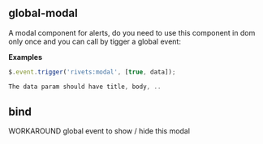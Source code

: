 <!-- Generated by documentation.js. Update this documentation by updating the source code. -->

## global-modal

A modal component for alerts, do you need to use this component in dom only once
and you can call by tigger a global event:

**Examples**

```javascript
$.event.trigger('rivets:modal', [true, data]);

The data param should have title, body, ..
```

## bind

WORKAROUND global event to show / hide this modal
